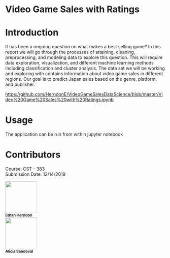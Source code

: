 # Video Game Sales with Ratings

# Introduction
It has been a ongoing question on what makes a best selling game? In this report we will go through the 
processes of attaining, cleaning, preprocessing, and modeling data to explore this question. This will require 
data exploration, visualization, and different machine learning methods including classification and cluster analysis. 
The data set we will be working and exploring with contains information about video game sales in different regions. Our goal 
is to predict Japan sales based on the genre, platform, and publisher.

https://github.com/HerndonE/VideoGameSalesDataScience/blob/master/Video%20Game%20Sales%20with%20Ratings.ipynb

# Usage
The application can be run from within jupyter notebook

# Contributors
Course: CST - 383    
Submission Date: 12/14/2019    

<thead>
<tr>
<th align="center"><a href="https://github.com/HerndonE"><img src="https://avatars2.githubusercontent.com/u/16469939?s=460&v=4" width="100px;" style="max-width:100%;"><br><sub><b>Ethan Herndon</b></sub></a><br></th>
<th align="center"><a href="https://github.com/alicias455"><img src="https://avatars0.githubusercontent.com/u/54601838?s=400&v=4" width="100px;" style="max-width:100%;"><br><sub><b>Alicia Sandoval</b></sub></a><br></th>
</tr>
</thead>

